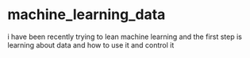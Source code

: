 # machine_learning_data
i have been recently trying to lean machine learning and the first step is learning about data and how to use it and control it 
